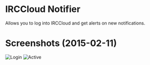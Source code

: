 # IRCCloud Notifier
Allows you to log into IRCCloud and get alerts on new notifications.

# Screenshots (2015-02-11)
![Login](http://i.imgur.com/Ormg8bD.png)
![Active](http://i.imgur.com/m6q7TVd.png)
